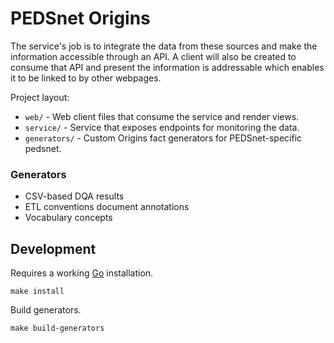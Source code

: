 # PEDSnet Origins

The service's job is to integrate the data from these sources and make the information accessible through an API. A client will also be created to consume that API and present the information is addressable which enables it to be linked to by other webpages.

Project layout:

- `web/` - Web client files that consume the service and render views.
- `service/` - Service that exposes endpoints for monitoring the data.
- `generators/` - Custom Origins fact generators for PEDSnet-specific pedsnet.

### Generators

- CSV-based DQA results
- ETL conventions document annotations
- Vocabulary concepts

## Development

Requires a working [Go](http://golang.org) installation.

```
make install
```

Build generators.

```
make build-generators
```
